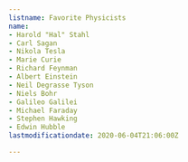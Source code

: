 ```yaml
---
listname: Favorite Physicists
name:
- Harold "Hal" Stahl
- Carl Sagan
- Nikola Tesla
- Marie Curie
- Richard Feynman
- Albert Einstein
- Neil Degrasse Tyson
- Niels Bohr
- Galileo Galilei
- Michael Faraday
- Stephen Hawking
- Edwin Hubble
lastmodificationdate: 2020-06-04T21:06:00Z

---
```

